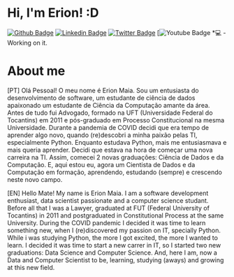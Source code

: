 # Hi, I'm Erion! :D

[![Github Badge](https://img.shields.io/badge/-Github-000?style=flat-square&logo=Github&logoColor=white&link=https://github.com/erionmaia)](https://github.com/erionmaia)
[![Linkedin Badge](https://img.shields.io/badge/-LinkedIn-blue?style=flat-square&logo=Linkedin&logoColor=white&link=https://www.linkedin.com/in/erionmaia/)](https://www.linkedin.com/in/erionmaia/)
[![Twitter Badge](https://img.shields.io/badge/-Twitter-1ca0f1?style=flat-square&labelColor=1ca0f1&logo=twitter&logoColor=white&link=https://twitter.com/erionschlenger)](https://twitter.com/erionschlenger)
[![Youtube Badge](https://img.shields.io/badge/-YouTube-ff0000?style=flat-square&labelColor=ff0000&logo=youtube&logoColor=white&link=https://www.youtube.com/) *💻 - Working on it.

# About me
[PT]
Olá Pessoal! O meu nome é Erion Maia. Sou um entusiasta do desenvolvimento de software, um estudante de ciência de dados apaixonado um estudante de Ciência da Computação amante da área. Antes de tudo fui Advogado, formado na UFT (Universidade Federal do Tocantins) em 2011 e pós-graduado em Processo Constitucional na mesma Universidade.
Durante a pandemia de COVID decidi que era tempo de aprender algo novo, quando (re)descobri a minha paixão pelas TI, especialmente Python. Enquanto estudava Python, mais me entusiasmava e mais queria aprender. Decidi que estava na hora de começar uma nova carreira na TI. Assim, comecei 2 novas graduações: Ciência de Dados e da Computação.
E, aqui estou eu, agora um Cientista de Dados e da Computação em formação, aprendendo, estudando (sempre) e crescendo neste novo campo.

[EN]
Hello Mate! My name is Erion Maia. I am a software development enthusiast, data scientist passionate and a computer science studant. Before all that I was a Lawyer, graduated at FUT (Federal University of Tocantins) in 2011 and postgraduated in Constitutional Process at the same University.
During the COVID pandemic I decided it was time to learn something new, when I (re)discovered my passion on IT, specially Python. While i was studying Python, the more I got excited, the more I wanted to learn. I decided it was time to start a new carrer in IT, so I started two new graduations: Data Science and Computer Science.
And, here I am, now a Data and Computer Scientist to be, learning, studying (aways) and growing at this new field.
